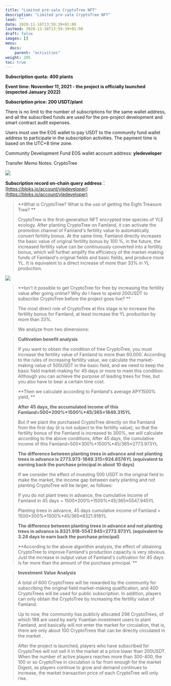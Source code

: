 ```yaml
---
title: "Limited pre-sale CryptoTree NFT"
description: "Limited pre-sale CryptoTree NFT"
lead: ""
date: 2020-11-16T13:59:39+01:00
lastmod: 2020-11-16T13:59:39+01:00
draft: false
images: []
menu:
  docs:
    parent: "activities"
weight: 205
toc: true
---
```


**Subscription quota: 400 plants**

**Event time: November 11, 2021 - the project is officially launched (expected January 2022)**

  **Subscription price: 200 USDT/plant**

There is no limit to the number of subscriptions for the same wallet address, and all the subscribed funds are used for the pre-project development and smart contract audit expenses.

Users must use the EOS wallet to pay USDT to the community fund wallet address to participate in the subscription activities. The payment time is based on the UTC+8 time zone.

Community Development Fund EOS wallet account address: **yledeveloper**

Transfer Memo Notes: CryptoTree

![](3.PNG)

**Subscription record on-chain query address**：[https://bloks.io/account/yledeveloper](https://bloks.io/account/yledeveloper)



> **What is CryptoTree? What is the use of getting the Eight Treasure Tree? **
>
> CryptoTree is the first-generation NFT encrypted tree species of YLE ecology. After planting CryptoTree on Famland, it can activate the promotion channel of Famland's fertility value to automatically convert fertility bonus. At the same time, Famland directly increases the basic value of original fertility bonus by 100 %, in the future, the increased fertility value can be continuously converted into a fertility bonus, which will further amplify the efficiency of the market-making funds of Famland's original fields and basic fields, and produce more YL. It is equivalent to a direct increase of more than 33% in YL production.

![](7.PNG)

> **Isn't it possible to get CryptoTree for free by increasing the fertility value after going online? Why do I have to spend 200USDT to subscribe CryptoTree before the project goes live? **
>
> The most direct role of CryptoTree at this stage is to increase the fertility bonus for Famland, at least increase the YL production by more than 33%.
>
> We analyze from two dimensions:

> **Cultivation benefit analysis**
>
> If you want to obtain the condition of free CryptoTree, you must increase the fertility value of Famland to more than 60,000. According to the rules of increasing fertility value, we calculate the market-making value of 500USDT in the basic field, and we need to keep the basic field market-making for 45 days or more to meet this condition. Although you can achieve the purpose of leading trees for free, but you also have to bear a certain time cost.
>
> **Then we calculate according to Famland's average APY1500% yield, **
>
> **After 45 days, the accumulated income of this Famland=500\*200%\*1500%\*45/365≈1849.315YL**
>
> But if we plant the purchased CryptoTree directly on the Famland from the first day (it is not subject to the fertility value), so that the fertility bonus of the Famland is increased to 300%, we will calculate according to the above conditions, After 45 days, the cumulative income of this Famland=500*300%*1500%*45/365≈2773.973YL
>
> **The difference between planting trees in advance and not planting trees in advance is 2773.973-1849.315=924.6576YL (equivalent to earning back the purchase principal in about 10 days)**
>
> If we consider the effect of investing 500 USDT in the original field to make the market, the income gap between early planting and not planting CryptoTree will be larger, as follows:
>
> If you do not plant trees in advance, the cumulative income of Famland in 45 days = 1500*200%*1500%*45/365≈5547.945YL
>
> Planting trees in advance, 45 days cumulative income of Famland = 1500*300%*1500%*45/365≈8321.918YL
>
> **The difference between planting trees in advance and not planting trees in advance is 8321.918-5547.945=2773.973YL (equivalent to 3.24 days to earn back the purchase principal)**
>
> **According to the above algorithm analysis, the effect of obtaining CryptoTree to improve Famland's production capacity is very obvious. Just the increase in output value of Famland's cultivation for 45 days is far more than the amount of the purchase principal. **

> **Investment Value Analysis**
>
> A total of 600 CryptoTrees will be rewarded by the community for subscribing the original field market-making qualification, and 400 CryptoTrees will be used for public subscription. In addition, players can only obtain the CryptoTree by increasing the fertility value of Famland.
>
> Up to now, the community has publicly allocated 298 CryptoTrees, of which 188 are used by early Yuantian investment users to plant Famland, and basically will not enter the market for circulation, that is, there are only about 100 CryptoTrees that can be directly circulated in the market .
>
> After the project is launched, players who have subscribed for CryptoTree will not sell it in the market at a price lower than 200USDT. When the number of active players reaches more than 300-400, the 100 or so CryptoTree in circulation is far from enough for the market Digest, as players continue to grow and demand continues to increase, the market transaction price of each CryptoTree will only rise.
